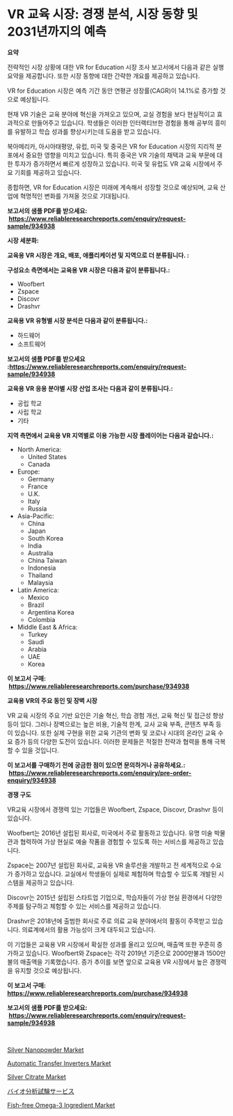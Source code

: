 <p><h1>VR 교육 시장: 경쟁 분석, 시장 동향 및 2031년까지의 예측</h1></p><p><strong>요약</strong></p>
<p><p>전략적인 시장 상황에 대한 VR for Education 시장 조사 보고서에서 다음과 같은 실행 요약을 제공합니다. 또한 시장 동향에 대한 간략한 개요를 제공하고 있습니다. </p><p>VR for Education 시장은 예측 기간 동안 연평균 성장률(CAGR)이 14.1%로 증가할 것으로 예상됩니다. </p><p>현재 VR 기술은 교육 분야에 혁신을 가져오고 있으며, 교실 경험을 보다 현실적이고 효과적으로 만들어주고 있습니다. 학생들은 이러한 인터랙티브한 경험을 통해 공부의 흥미를 유발하고 학습 성과를 향상시키는데 도움을 받고 있습니다. </p><p>북아메리카, 아시아태평양, 유럽, 미국 및 중국은 VR for Education 시장의 지리적 분포에서 중요한 영향을 미치고 있습니다. 특히 중국은 VR 기술의 채택과 교육 부문에 대한 투자가 증가하면서 빠르게 성장하고 있습니다. 미국 및 유럽도 VR 교육 시장에서 주요 기회를 제공하고 있습니다. </p><p>종합하면, VR for Education 시장은 미래에 계속해서 성장할 것으로 예상되며, 교육 산업에 혁명적인 변화를 가져올 것으로 기대됩니다.</p></p>
<p><strong>보고서의 샘플 PDF를 받으세요: &nbsp;<a href="https://www.reliableresearchreports.com/enquiry/request-sample/934938">https://www.reliableresearchreports.com/enquiry/request-sample/934938</a></strong></p>
<p><strong>시장 세분화:</strong></p>
<p><strong> 교육용 VR 시장은 개요, 배포, 애플리케이션 및 지역으로 더 분류됩니다. :</strong></p>
<p><strong>구성요소 측면에서는 교육용 VR 시장은 다음과 같이 분류됩니다.:</strong></p>
<p><ul><li>Woofbert</li><li>Zspace</li><li>Discovr</li><li>Drashvr</li></ul></p>
<p><strong> 교육용 VR 유형별 시장 분석은 다음과 같이 분류됩니다.:</strong></p>
<p><ul><li>하드웨어</li><li>소프트웨어</li></ul></p>
<p><strong>보고서의 샘플 PDF를 받으세요 :<a href="https://www.reliableresearchreports.com/enquiry/request-sample/934938">https://www.reliableresearchreports.com/enquiry/request-sample/934938</a></strong></p>
<p><strong> 교육용 VR 응용 분야별 시장 산업 조사는 다음과 같이 분류됩니다.:</strong></p>
<p><ul><li>공립 학교</li><li>사립 학교</li><li>기타</li></ul></p>
<p><strong>지역 측면에서 교육용 VR 지역별로 이용 가능한 시장 플레이어는 다음과 같습니다.:</strong></p>
<p><ul>
    <li>
        North America:
        <ul>
            <li>United States</li>
            <li>Canada</li>
        </ul>
    </li>
    <li>
        Europe:
        <ul>
            <li>Germany</li>
            <li>France</li>
            <li>U.K.</li>
            <li>Italy</li>
            <li>Russia</li>
        </ul>
    </li>
    <li>
        Asia-Pacific:
        <ul>
            <li>China</li>
            <li>Japan</li>
            <li>South Korea</li>
            <li>India</li>
            <li>Australia</li>
            <li>China Taiwan</li>
            <li>Indonesia</li>
            <li>Thailand</li>
            <li>Malaysia</li>
        </ul>
    </li>
    <li>
        Latin America:
        <ul>
            <li>Mexico</li>
            <li>Brazil</li>
            <li>Argentina Korea</li>
            <li>Colombia</li>
        </ul>
    </li>
    <li>
        Middle East & Africa:
        <ul>
            <li>Turkey</li>
            <li>Saudi</li>
            <li>Arabia</li>
            <li>UAE</li>
            <li>Korea</li>
        </ul>
    </li>
    </ul></p>
<p><strong>이 보고서 구매: &nbsp;<a href="https://www.reliableresearchreports.com/purchase/934938">https://www.reliableresearchreports.com/purchase/934938</a></strong></p>
<p><strong>교육용 VR의 주요 동인 및 장벽 시장</strong></p>
<p><p>VR 교육 시장의 주요 기반 요인은 기술 혁신, 학습 경험 개선, 교육 혁신 및 접근성 향상 등이 있다. 그러나 장벽으로는 높은 비용, 기술적 한계, 교사 교육 부족, 콘텐츠 부족 등이 있습니다. 또한 실제 구현을 위한 교육 기관의 변화 및 코로나 시대의 온라인 교육 수요 증가 등의 다양한 도전이 있습니다. 이러한 문제들은 적절한 전략과 협력을 통해 극복할 수 있을 것입니다.</p></p>
<p><strong>이 보고서를 구매하기 전에 궁금한 점이 있으면 문의하거나 공유하세요.: &nbsp;<a href="https://www.reliableresearchreports.com/enquiry/pre-order-enquiry/934938">https://www.reliableresearchreports.com/enquiry/pre-order-enquiry/934938</a></strong></p>
<p><strong>경쟁 구도</strong></p>
<p><p>VR교육 시장에서 경쟁력 있는 기업들은 Woofbert, Zspace, Discovr, Drashvr 등이 있습니다. </p><p>Woofbert는 2016년 설립된 회사로, 미국에서 주로 활동하고 있습니다. 유명 미술 박물관과 협력하여 가상 현실로 예술 작품을 경험할 수 있도록 하는 서비스를 제공하고 있습니다. </p><p>Zspace는 2007년 설립된 회사로, 교육용 VR 솔루션을 개발하고 전 세계적으로 수요가 증가하고 있습니다. 교실에서 학생들이 실제로 체험하며 학습할 수 있도록 개발된 시스템을 제공하고 있습니다.</p><p>Discovr는 2015년 설립된 스타트업 기업으로, 학습자들이 가상 현실 환경에서 다양한 주제를 탐구하고 체험할 수 있는 서비스를 제공하고 있습니다. </p><p>Drashvr은 2018년에 출범한 회사로 주로 의료 교육 분야에서의 활동이 주목받고 있습니다. 의료계에서의 활용 가능성이 크게 대두되고 있습니다.</p><p>이 기업들은 교육용 VR 시장에서 확실한 성과를 올리고 있으며, 매출액 또한 꾸준히 증가하고 있습니다. Woofbert와 Zspace는 각각 2019년 기준으로 2000만불과 1500만불의 매출액을 기록했습니다. 증가 추이를 보면 앞으로 교육용 VR 시장에서 높은 경쟁력을 유지할 것으로 예상됩니다.</p></p>
<p><strong>이 보고서 구매: &nbsp; <a href="https://www.reliableresearchreports.com/purchase/934938">https://www.reliableresearchreports.com/purchase/934938</a></strong></p>
<p><strong>보고서의 샘플 PDF를 받으세요: &nbsp;<a href="https://www.reliableresearchreports.com/enquiry/request-sample/934938">https://www.reliableresearchreports.com/enquiry/request-sample/934938</a></strong><strong></strong></p>
<p>&nbsp;</p>
<p><p><a href="https://view.publitas.com/reportprime-1/silver-nanopowder-market-share-market-new-trends-analysis-report-by-type-by-application-by-end-use-by-region-and-segment-forecasts-2024-2031/">Silver Nanopowder Market</a></p><p><a href="https://github.com/BryceTownsendr/Market-Research-Report-List-3/blob/main/automatic-transfer-inverters-market.md">Automatic Transfer Inverters Market</a></p><p><a href="https://view.publitas.com/reportprime-1/silver-citrate-market-research-report-reveals-the-latest-trends-and-opportunities-of-this-market-for-period-from-2024-2031/">Silver Citrate Market</a></p><p><a href="https://github.com/mcbeesbxa270/Market-Research-Report-List-1/blob/main/6223905184610.md">バイオ分析試験サービス</a></p><p><a href="https://military-diascia-e68.notion.site/Fish-free-Omega-3-Ingredient-Market-Size-Market-Share-and-Global-Market-Analysis-Report-2024-203-409b573a2c97412ea2c2022ce9097634">Fish-free Omega-3 Ingredient Market</a></p></p>